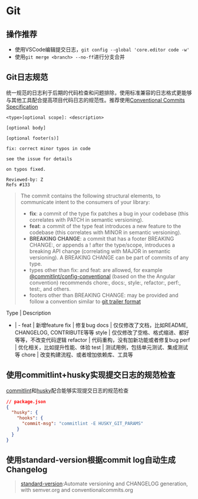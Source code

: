# Git

## 操作推荐
* 使用VSCode编辑提交日志，`git config --global 'core.editor code -w'`
* 使用`git merge <branch> --no-ff`进行分支合并

## Git日志规范
统一规范的日志利于后期的代码检查和问题排除，使用标准兼容的日志格式更能够与其他工具配合提高项目代码日志的规范性。推荐使用[Conventional Commits Specification](https://conventionalcommits.org/)
```
<type>[optional scope]: <description>

[optional body]

[optional footer(s)]
```
```
fix: correct minor typos in code

see the issue for details

on typos fixed.

Reviewed-by: Z
Refs #133
```

> The commit contains the following structural elements, to communicate intent to the consumers of your library:
> * **fix**: a commit of the type fix patches a bug in your codebase (this correlates with PATCH in semantic versioning).
> * **feat**: a commit of the type feat introduces a new feature to the codebase (this correlates with MINOR in semantic versioning).
> * **BREAKING CHANGE**: a commit that has a footer BREAKING CHANGE:, or appends a ! after the type/scope, introduces a breaking API change (correlating with MAJOR in semantic versioning). A BREAKING CHANGE can be part of commits of any type.
> * types other than fix: and feat: are allowed, for example [@commitlint/config-conventional](https://github.com/conventional-changelog/commitlint/tree/master/%40commitlint/config-conventional) (based on the the Angular convention) recommends chore:, docs:, style:, refactor:, perf:, test:, and others.
> * footers other than BREAKING CHANGE: <description> may be provided and follow a convention similar to [git trailer format](https://git-scm.com/docs/git-interpret-trailers)

Type | Description
- | -
feat | 新增feature
fix | 修复bug
docs | 仅仅修改了文档，比如README, CHANGELOG, CONTRIBUTE等等
style | 仅仅修改了空格、格式缩进、都好等等，不改变代码逻辑
refactor | 代码重构，没有加新功能或者修复bug
perf | 优化相关，比如提升性能、体验
test | 测试用例，包括单元测试、集成测试等
chore | 改变构建流程、或者增加依赖库、工具等

## 使用commitlint+husky实现提交日志的规范检查
[commitlint](https://commitlint.js.org/)和[husky](https://github.com/typicode/husky)配合能够实现提交日志的规范检查

```json
// package.json
{
  "husky": {
    "hooks": {
      "commit-msg": "commitlint -E HUSKY_GIT_PARAMS"
    }  
  }
}
```

## 使用standard-version根据commit log自动生成Changelog
> [standard-version](https://github.com/conventional-changelog/standard-version):Automate versioning and CHANGELOG generation, with semver.org and conventionalcommits.org